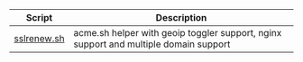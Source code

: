 | Script | Description |
|--|--|
| [sslrenew.sh](https://github.com/monobilisim/mono.sh/blob/main//sslrenew.sh) | acme.sh helper with geoip toggler support, nginx support and multiple domain support |
